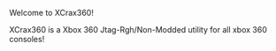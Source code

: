 Welcome to XCrax360!


XCrax360 is a Xbox 360 Jtag-Rgh/Non-Modded utility for all xbox 360 consoles!
